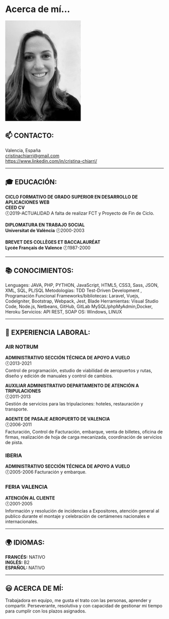 # Acerca de mí...
![This is me](https://github.com/Crischi/Crischi/blob/main/CV_img.jpg)


## 📫 CONTACTO:
Valencia, España  
cristinachiarri@gmail.com  
https://www.linkedin.com/in/cristina-chiarri/

***

## :mortar_board: EDUCACIÓN:  
**CICLO FORMATIVO DE GRADO SUPERIOR EN DESARROLLO DE APLICACIONES WEB**  
**CEED CV**  
🕖2019-ACTUALIDAD 
A falta de realizar FCT y Proyecto de Fin de Ciclo.

**DIPLOMATURA EN TRABAJO SOCIAL**  
**Universitat de València**
🕖2000-2003  


**BREVET DES COLLÈGES ET BACCALAURÉAT**  
**Lycée Français de Valence**
🕖1987-2000  

***

## 📚 CONOCIMIENTOS:
Lenguages: JAVA, PHP, PYTHON, JavaScript, HTML5, CSS3, Sass, JSON, XML, SQL, PL/SQL
Metodologías: TDD Test-Driven Development , Programación Funcional
Frameworks/bibliotecas: Laravel, Vuejs, CodeIgniter, Bootstrap, Webpack, Jest, Blade
Herramientas: Visual Studio Code, Node.js, Netbeans, GitHub, GitLab MySQL/phpMyAdmin,Docker, Heroku
Servicios: API REST, SOAP
OS: Windows, LINUX

***

## 💼 EXPERIENCIA LABORAL:

### AIR NOTRUM
**ADMINISTRATIVO SECCIÓN TÉCNICA DE APOYO A VUELO**  
🕖2013-2021  
Control de programación, estudio de viabilidad de aeropuertos y rutas,  diseño y edición de manuales y control de cambios.

**AUXILIAR ADMINISTRATIVO DEPARTAMENTO DE ATENCIÓN A TRIPULACIONES**  
🕖2011-2013  
Gestión de servicios para las tripulaciones: hoteles, restauración y transporte.

**AGENTE DE PASAJE AEROPUERTO DE VALENCIA**  
🕖2006-2011  
Facturación, Control de Facturación, embarque, venta de billetes, oficina de firmas, realización de hoja de carga mecanizada, coordinación de servicios de pista.

### IBERIA
**ADMINISTRATIVO SECCIÓN TÉCNICA DE APOYO A VUELO**  
🕖2005-2006 
Facturación y embarque.

### FERIA VALENCIA

**ATENCIÓN AL CLIENTE**  
🕖2001-2005  
Información y resolución de incidencias a Expositores, atención general al publico durante el montaje y celebración de certámenes nacionales e internacionales.

***

## 🌍 IDIOMAS:
**FRANCÉS:** NATIVO  
**INGLÉS:** B2  
**ESPAÑOL:** NATIVO  

***

## 😃 ACERCA DE MÍ:
Trabajadora en equipo, me gusta el trato con las personas, aprender y compartir. 
Perseverante, resolutiva y con capacidad de gestionar mi tiempo para cumplir con los plazos asignados.


